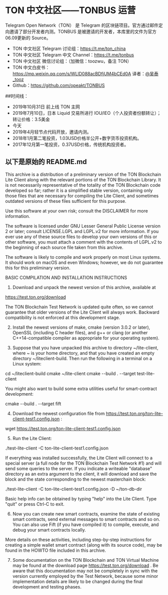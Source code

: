 # TON 中文社区——TONBUS 运营

Telegram Open Network（TON） 是 Telegram 的区块链项目。官方通过邮件定向邀请了部分开发者内测。TONBUS 是被邀请的开发者，本库里的文件为官方06.09更新的 Source。

- TON 中文社区 Telegram 讨论组：https://t.me/ton_china     
- TON 中文社区 Telegram 中文 Channel：https://t.me/tonbus
- TON 中文社区 微信讨论组：（加微信：toozwu，备注 TON）
- TON 中文白皮书：https://mp.weixin.qq.com/s/WLlD088acBDfjUM4bCEd0A 译者：[@吴泰_tooz](https://mp.weixin.qq.com/s/WLlD088acBDfjUM4bCEd0A )
- Github：https://github.com/opeakt/TONBUS

##时间线：

- 2019年10月31日 前上线 TON 主网
- 2019年7月10日，日本 Liquid 交易所进行 IOU/IEO（个人投资者份额转让）；转让价格：3.5美金
- 今天
- 2019年4月轻节点代码开放，邀请内测。
- 2018年1月第二笔投资，1.03USD价格半公开+数字货币投资机构。
- 2017年12月第一笔投资，0.37USD价格，传统机构投资者。

## 以下是原始的 README.md


This archive is a distribution of a preliminary version of the TON Blockchain Lite Client along with the relevant portions of the TON Blockchain Library. It is not necessarily representative of the totality of the TON Blockchain code developed so far; rather it is a simplified stable version, containing only those files that are necessary for compiling the Lite Client, and sometimes outdated versions of these files sufficient for this purpose.

Use this software at your own risk; consult the DISCLAIMER for more information.

The software is licensed under GNU Lesser General Public License version 2 or later; consult LICENSE.LGPL and LGPL.v2 for more information. If you ever use any of these source files to develop your own versions of this or other software, you must attach a comment with the contents of LGPL.v2 to the beginning of each source file taken from this archive.

The software is likely to compile and work properly on most Linux systems. It should work on macOS and even Windows; however, we do not guarantee this for this preliminary version.

BASIC COMPILATION AND INSTALLATION INSTRUCTIONS

1) Download and unpack the newest version of this archive, available at

https://test.ton.org/download

The TON Blockchain Test Network is updated quite often, so we cannot guarantee that older versions of the Lite Client will always work. Backward compatibility is not enforced at this development stage.

2) Install the newest versions of make, cmake (version 3.0.2 or later), OpenSSL (including C header files), and g++ or clang (or another C++14-compatible compiler as appropriate for your operating system).

3) Suppose that you have unpacked this archive to directory ~/lite-client, where ~ is your home directory, and that you have created an empty directory ~/liteclient-build. Then run the following in a terminal on a Linux system:

cd ~/liteclient-build
cmake ~/lite-client
cmake --build . --target test-lite-client

You might also want to build some extra utilities useful for smart-contract development:

cmake --build . --target fift

4) Download the newest configuration file from https://test.ton.org/ton-lite-client-test1.config.json :

wget https://test.ton.org/ton-lite-client-test1.config.json

5) Run the Lite Client:

./test-lite-client -C ton-lite-client-test1.config.json

If everything was installed successfully, the Lite Client will connect to a special server (a full node for the TON Blockchain Test Network #1) and will send some queries to the server.
If you indicate a writeable "database" directory as an extra argument to the client, it will download and save the block and the state corresponding to the newest masterchain block:

./test-lite-client -C ton-lite-client-test1.config.json -D ~/ton-db-dir

Basic help info can be obtained by typing "help" into the Lite Client. Type "quit" or press Ctrl-C to exit.

6) Now you can create new smart contracts, examine the state of existing smart contracts, send external messages to smart contracts and so on. You can also use Fift (if you have compiled it) to compile, execute, and debug your smart contracts locally.

More details on these activities, including step-by-step instructions for creating a simple wallet smart contract (along with its source code), may be found in the HOWTO file included in this archive.

7) Some documentation on the TON Blockchain and TON Virtual Machine may be found at the download page https://test.ton.org/download . Be aware that this documentation may not be completely in sync with the version currently employed by the Test Network, because some minor implementation details are likely to be changed during the final development and testing phases.

```

```